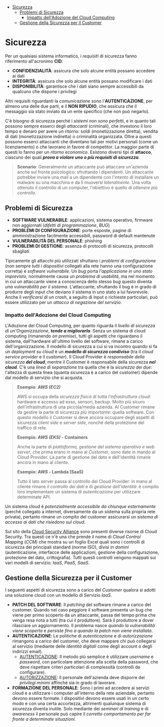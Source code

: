 - [Sicurezza](#sicurezza)
  - [Problemi di Sicurezza](#problemi-di-sicurezza)
    - [Impatto dell'Adozione del Cloud Computing](#impatto-delladozione-del-cloud-computing)
  - [Gestione della Sicurezza per il Customer](#gestione-della-sicurezza-per-il-customer)

# Sicurezza

Per un qualsiasi sistema informatico, i *requisiti* di sicurezza fanno riferimento all'acronimo **CID**:

- **CONFIDENZIALITÀ**: assicura che solo alcune entità possano accedere ai dati
- **INTEGRITÀ**: assicura che solo alcune entità possano modificare i dati
- **DISPONIBILITÀ**: garantisce che i dati siano sempre accessibili da qualcuno che dispone i privilegi

Altri requisiti riguardanti la *comunicazione* sono l'**AUTENTICAZIONE**, per almeno una delle due parti, e il **NON RIPUDIO**, che assicura che il messaggio sia stato inviato da un ente specifico (che non può negarlo). 

C'è bisogno di sicurezza perché i *sistemi non sono perfetti*, e in quanto tali possono sempre esserci degli *attaccanti* (criminali), che investono il loro tempo e denaro per avere un ritorno: soldi (monetizzazione diretta), vendita di dati (monetizzazione indiretta) o criminalità organizzata. Oltre a questi possono esserci attaccanti che diventano tali per motivi personali (come un licenziamento) o che lavorano in favore di competitor. La maggior parte di questi lo fanno per un *ritorno economico*. Esistono diversi tipi di **attacco**, ciascuno dei quali ***prova a violare uno o più requisiti di sicurezza***.

> **Scenario**:
> Generalmente un attaccante può attaccare un'azienda anche sul fronte psicologico: sfruttando i dipendenti. Un attaccante potrebbe inviare una mail a un dipendente con l'intento di installare un malware su una macchina e da lì muoversi *lateralmente*. Una volta ottenuto il controllo di un computer, l'obiettivo è quello di *ottenere più controllo*.

## Problemi di Sicurezza

- **SOFTWARE VULNERABILE**: applicazioni, sistema operativo, firmware non aggiornati (*difetti di programmazione*, *BUG*)
- **PROBLEMI DI CONFIGURAZIONE**: porte esposte, pagine di amministrazione facilmente accessibili, password di default mantenute
- **VULNERABILITÀ DEL PERSONALE**: phishing
- **PROBLEMI DI GESTIONE**: assenza di protocolli di sicurezza, protocolli sbagliati

Tipicamente gli attacchi più utilizzati sfruttano i *problemi di configurazione* (non sempre *tutti i dispositivi* collegati alla rete hanno una configurazione corretta) e *software vulnerabile*. Un *bug* porta *l'applicazione in uno stato imprevisto*, normalmente causa un *problema di usabilità*, ma nel momento in cui un attaccante viene a conoscenza dello stesso *bug* questo diventa *una vulnerabilità per il sistema*. L'attaccante, sfruttando il bug è in grado di produrre degli input che deviano il sistema in uno stato a lui favorevole. Anche il *verificarsi di un crash*, a seguito di input o richieste particolari, può essere utilizzato per un *attacco di negazione del servizio*.

### Impatto dell'Adozione del Cloud Computing 

L'Adozione del Cloud Computing, per quanto riguarda il *livello di sicurezza di un'Organizzazione*, ***tende a migliorarla***. Senza un sistema di cloud computing (rimanendo *on premise*), tutti gli aspetti che riguardano il sistema, dall'hardware all'ultimo livello del software, rimane a carico dell'organizzazione. Il modello di sicurezza a cui si va incontro quando si fa un *deployment su cloud* è un ***modello di sicurezza condiviso*** (tra il *cloud service provider* e il *customer*). Il Cloud Provider è *responsabile della sicurezza **del cloud***, mentre il Customer è responsabile della sicurezza ***nel cloud***. C'è una *linea di separazione* tra quella che è la *sicurezza dei due*: l'altezza di questa linea (quanta sicurezza è a carico del customer) dipende dal modello di servizio che si acquista.

> **Esempio**: ***AWS (EC2)***
>
> AWS si occupa della *sicurezza fisica di tutta l'infrastruttura cloud*: hardware e accesso ad esso, sensori, backup. Molto più sicuro dell'infrastruttura di una piccola/media azienda. Al Customer rimane da gestire la parte di sicurezza *più importante*: quella software. Con questo modello il Customer si deve ancora occupare degli aspetti di sicurezza *client side* e *server side*, nonché della protezione del traffico di rete.
>
> **Esempio: *AWS (EKS)* - Containers**
>
> Anche la parte di *piattaforma, gestione del sistema operativo e web server*, che prima erano in mano al *Customer*, sono date in mando al Cloud Provider. La parte di gestione del dato e dell'identità rimane ancora in mano al cliente.
>
> **Esempio: *AWS* - Lambda (SaaS)**
>
> Tutto il lato server passa al controllo del Cloud Provider: in mano al cliente rimane *il controllo dei dati* e di *gestione dell'identità*: è compito loro implementare un sistema di *autenticazione* per utilizzare determinate API.

Un sistema cloud è *potenzialmente accessibile da chiunque esternamente* (perché collegato a internet, diversamente da un sistema sulla propria rete privata), pertanto rimane un compito del customer assicurarsi un *sistema di accesso ai dati che risiedono sul cloud*.

Sul sito della [Cloud Security Alliance](https://cloudsecurityalliance.org/) sono presenti diverse risorse di Cloud Security. Tra questi ce n'è una che prende il nome di *Cloud Control Mapping* (*CCM*) che mostra su un foglio Excel quali sono i controlli di sicurezza dei principali standard (norme ISO), divisi in *domini* (autenticazione, interfacce delle applicazioni, gestione della configurazione, protezione del dato, crittografia). Tutti questi controlli vengono mappati sui vari modelli di servizio: *IaaS*, *PaaS*, *SaaS*.

## Gestione della Sicurezza per il Customer

I seguenti aspetti di sicurezza sono a carico del *Customer* qualora si adotti una soluzione cloud con un modello di Servizio *IaaS*.

- **PATCH DEL SOFTWARE**: Il *patching* del software rimane a carico del customer. Quando nel caso peggiore il software presenta un bug che viene per primo scoperto da un attaccante, passa del tempo prima che venga resa nota a tutti (tra cui il produttore). Sarà il produttore a dover rilasciare un aggiornamento. Il problema nasce *quando la vulnerabilità viene scoperta* e *persiste fino a quando la patch non viene installata*.
- **AUTENTICAZIONE**: Le politiche di *autenticazione* e di *autorizzazione* rimangono a carico del customer, che deve mappare chi può collegarsi al servizio (mediante delle *identità digitali* come degli account o degli indirizzi email).
  - <u>AUTENTICAZIONE</u>: Il metodo più semplice è utilizzare *username* e *password*, con particolare attenzione alla scelta della password, che deve rispettare criteri particolari di complessità (controlli da configurare).
  - <u>AUTORIZZAZIONE</u>: Il personale dell'azienda deve disporre dei *privilegi minimi* affinché sia in grado di lavorare.
- **FORMAZIONE DEL PERSONALE**: Sono i primi ad accedere ai servizi cloud e a utilizzare i computer all'interno della rete aziendale, pertanto devono essere formate. I dispositivi devono essere usati in un certo modo e con una certa accortezza, altrimenti qualunque sistema di sicurezza diventa inutile. Solo mediante dei *seminari di training* e di *awareness* il personale può capire il *corretto comportamento per far fronte a determinate situazioni*.
